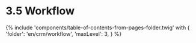 # 3.5 Workflow

{% include 'components/table-of-contents-from-pages-folder.twig' with {
  'folder': 'en/crm/workflow',
  'maxLevel': 3,
} %}
